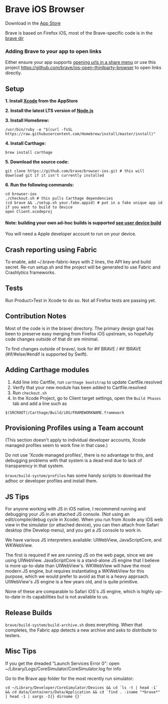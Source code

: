 # Brave iOS Browser 

Download in the [App Store](https://itunes.apple.com/app/brave-web-browser/id1052879175?mt=8)

Brave is based on Firefox iOS, most of the Brave-specific code is in the [brave dir](brave/)

### Adding Brave to your app to open links

Either ensure your app supports [opening urls in a share menu](https://github.com/brave/browser-ios/wiki) or use this project https://github.com/brave/ios-open-thirdparty-browser to open links directly.

## Setup

<strong> 1. Install [Xcode](https://itunes.apple.com/us/app/xcode/id497799835?mt=12) from the AppStore </strong>

<strong> 2. Install the latest LTS version of [Node.js](https://nodejs.org/en/download/) </strong>

<strong> 3. Install Homebrew: </strong>
```
/usr/bin/ruby -e "$(curl -fsSL https://raw.githubusercontent.com/Homebrew/install/master/install)"
```
<strong> 4. Install Carthage: </strong>
```
brew install carthage
```

<strong> 5. Download the source code: </strong>
```
git clone https://github.com/brave/browser-ios.git # this will download git if it isn't currently installed
```

<strong> 6. Run the following commands: </strong>
```
cd browser-ios
./checkout.sh # this pulls Carthage dependencies
(cd brave && ./setup.sh your.fake.appid) # put in a fake unique app id if you want to build to device
open Client.xcodeproj
```

#### Note: building your own ad-hoc builds is supported [see user device build](brave/docs/USER-DEPLOYING.md)
You will need a Apple developer account to run on your device.


## Crash reporting using Fabric

To enable, add ~/.brave-fabric-keys with 2 lines, the API key and build secret. Re-run setup.sh and the project will be generated to use Fabric and Crashlytics frameworks.

## Tests

Run Product>Test in Xcode to do so. Not all Firefox tests are passing yet.

## Contribution Notes

Most of the code is in the brave/ directory. The primary design goal has been to preserve easy merging from Firefox iOS upstream, so hopefully code changes outside of that dir are minimal.

To find changes outside of brave/, look for #if BRAVE / #if !BRAVE (#if/#else/#endif is supported by Swift).

## Adding Carthage modules

1. Add line into Cartfile, run `carthage bootstrap` to update Cartfile.resolved
2. Verify that your new module has been added to Cartfile.resolved
3. Run `checkout.sh`
4. In the Xcode Project, go to Client target settings, open the `Build Phases` tab and add a line such as
```
$(SRCROOT)/Carthage/Build/iOS/FRAMEWORKNAME.framework
```

## Provisioning Profiles using a Team account

(This section doesn't apply to individual developer accounts, Xcode managed profiles seem to work fine in that case.)

Do not use 'Xcode managed profiles', there is no advantage to this, and debugging problems with that system is a dead end due to lack of transparency in that system. 

```brave/build-system/profiles``` has some handy scripts to download the adhoc or developer profiles and install them.

## JS Tips

For anyone working with JS in iOS native, I recommend running and debugging your JS in an attached JS console. (Not using an edit/compile/debug cycle in Xcode). When you run from Xcode any iOS web view in the simulator (or attached device), you can then attach from Safari desktop (the Develop menu), and you get a JS console to work in. 

We have various JS interpreters available: UIWebView, JavaScriptCore, and WKWebView.

The first is required if we are running JS on the web page, since we are using UIWebView. JavaScriptCore is a stand-alone JS engine that I believe is more up-to-date than UIWebView's. WKWebView will have the most modern JS engine, but requires instantiating a WKWebView for this purpose, which we would prefer to avoid as that is a heavy approach. UIWebView's JS engine is a few years old, and is quite primitive.

None of these are comparable to Safari iOS's JS engine, which is highly up-to-date in its capabilities but is not available to us.

## Release Builds

```brave/build-system/build-archive.sh``` does everything. When that completes, the Fabric app detects a new archive and asks to distribute to testers.

## Misc Tips

If you get the dreaded "Launch Services Error 0": open ~/Library/Logs/CoreSimulator/CoreSimulator.log for info

Go to the Brave app folder for the most recently run simulator:
```
cd ~/Library/Developer/CoreSimulator/Devices && cd `ls -t | head -1` && cd data/Containers/Data/Application && cd `find . -iname "*brave*" | head -1 | xargs -I{} dirname {}`
```
